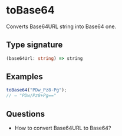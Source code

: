 # toBase64

Converts Base64URL string into Base64 one.

## Type signature

<!-- prettier-ignore-start -->
```typescript
(base64Url: string) => string
```
<!-- prettier-ignore-end -->

## Examples

<!-- prettier-ignore-start -->
```javascript
toBase64("PDw_Pz8-Pg");
// ⇒ "PDw/Pz8+Pg=="
```
<!-- prettier-ignore-end -->

## Questions

- How to convert Base64URL to Base64?
